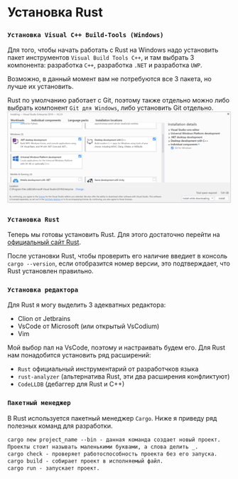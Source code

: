 # Установка Rust

### `Установка Visual C++ Build-Tools (Windows)`
Для того, чтобы начать работать с Rust на Windows надо установить пакет инструментов `Visual Build Tools C++`, и там выбрать 3 компонента: разработка `C++`, разработка `.NET` и разработка `UWP`.

Возможно, в данный момент вам не потребуются все 3 пакета, но лучше их установить.

Rust по умолчанию работает с Git, поэтому также отдельно можно либо выбрать компонент `Git для Windows`, либо установить Git отдельно.
<img src="assets/buildtools.png" />

### `Установка Rust`
Теперь мы готовы установить Rust. Для этого достаточно перейти на [официальный сайт Rust](https://www.rust-lang.org/tools/install).

После установки Rust, чтобы проверить его наличие введиет в консоль `cargo --version`, если отобразится номер версии, это подтверждает, что Rust установлен правильно.

### `Установка редактора`
Для Rust я могу выделить 3 адекватных редактора:
  - Clion от Jetbrains
  - VsCode от Microsoft (или открытый VsCodium)
  - Vim

Мой выбор пал на VsCode, поэтому и настраивать будем его.
Для Rust нам понадобится установить ряд расширений:
  - `Rust` официальный инструментарий от разработчков языка
  - `rust-analyzer` (альтернатива Rust, эти два расширения конфликтуют)
  - `CodeLLDB` (дебаггер для Rust и C++)

### `Пакетный менеджер`
В Rust используется пакетный менеджер `Cargo`. Ниже я приведу ряд полезных команд для разработки.
```
cargo new project_name --bin - данная команда создает новый проект. Проекты стоит называть маленькими буквами, а слова делить _.
cargo check - проверяет работоспособность проекта без его запуска.
cargo build - собирает проект в исполняемый файл.
cargo run - запускает проект.
```